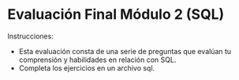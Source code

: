 <h1>Evaluación Final Módulo 2 (SQL)</h1>

Instrucciones:
- Esta evaluación consta de una serie de preguntas que evalúan tu comprensión y habilidades en
relación con SQL.
- Completa los ejercicios en un archivo sql.
